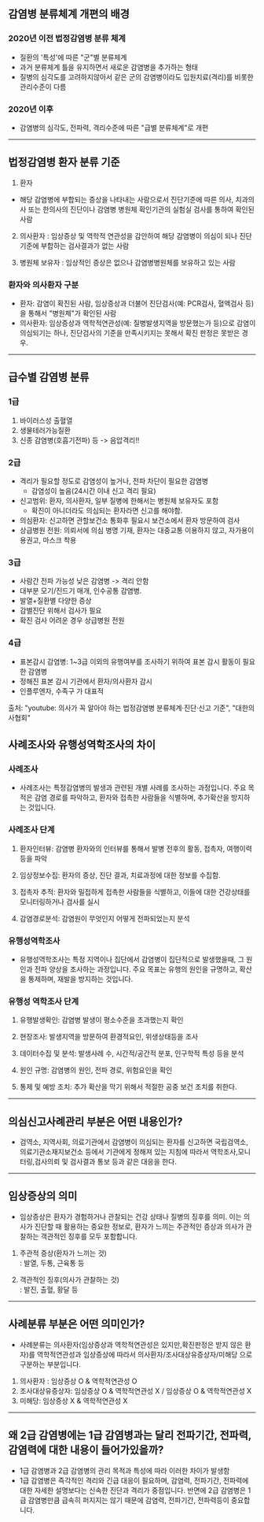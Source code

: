 ## 감염병 분류체계 개편의 배경

### 2020년 이전 법정감염병 분류 체계
- 질환의 '특성'에 따른 "군"별 분류체계
- 과거 분류체계 틀을 유지하면서 새로운 감염병을 추가하는 형태
- 질병의 심각도를 고려하지않아서 같은 군의 감염병이라도 입원치료(격리)를 비롯한 관리수준이 다름

### 2020년 이후
- 감염병의 심각도, 전파력, 격리수준에 따른 "급별 분류체계"로 개편

***


## 법정감염병 환자 분류 기준
1. 환자  
- 해당 감염병에 부합되는 증상을 나타내는 사람으로서 진단기준에 따른 의사, 치과의사 또는 한의사의 진단이나 감염병 병원체 확인기관의 실험실 검사를 통하여 확인된 사람

2. 의사환자
: 임상증상 및 역학적 연관성을 감안하여 해당 감염병이 의심이 되나 진단 기준에 부합하는 검사결과가 없는 사람

3. 병원체 보유자
: 임상적인 증상은 없으나 감염병병원체를 보유하고 있는 사람

### 환자와 의사환자 구분
- 환자: 감염이 확진된 사람, 임상증상과 더불어 진단검사(예: PCR검사, 혈액검사 등) 을 통해서 "병원체"가 확인된 사람  
- 의사환자: 임상증상과 역학적연관성(예: 질병발생지역을 방문했는가 등)으로 감염이 의심되기는 하나, 진단검사의 기준을 만족시키지는 못해서 확진 판정은 못받은 경우.

***

## 급수별 감염병 분류
### 1급
1. 바이러스성 출혈열
2. 생물테러가능질환
3. 신종 감염병(호흡기전파) 등
-> 음압격리!!

### 2급
- 격리가 필요할 정도로 감염성이 높거나, 전파 차단이 필요한 감염병
     - 감염성이 높음(24시간 이내 신고 격리 필요)
- 신고범위: 환자, 의사환자, 일부 질병에 한해서는 병원체 보유자도 포함
    - 확진이 아니더라도 의심되는 환자라면 신고를 해야함.
- 의심환자: 신고하면 관할보건소 통화후 필요시 보건소에서 환자 방문하여 검사
- 상급병원 전원: 의뢰서에 의심 병명 기재, 환자는 대중교통 이용하지 않고, 자가용이용권고, 마스크 착용

### 3급
- 사람간 전파 가능성 낮은 감염병 -> 격리 안함
- 대부분 모기/진드기 매개, 인수공통 감염병.
- 발열+질환별 다양한 증상
- 감별진단 위해서 검사가 필요
- 확진 검사 어려운 경우 상급병원 전원

### 4급
- 표본감시 감염병: 1~3급 이외의 유행여부를 조사하기 위하여 표본 감시 활동이 필요한 감염병
- 정해진 표본 감시 기관에서 환자/의사환자 감시
- 인플루엔자, 수족구 가 대표적

출처: "youtube: 의사가 꼭 알아야 하는 법정감염병 분류체계·진단·신고 기준", "대한의사협회"


## 사례조사와 유행성역학조사의 차이

### 사례조사
- 사례조사는 특정감염병의 발생과 관련된 개별 사례를 조사하는 과정입니다. 주요 목적은 감염 경로를 파악하고, 환자와 접촉한 사람들을 식별하며, 추가확산을 방지하는 것입니다.

### 사례조사 단계

1. 환자인터뷰: 감염병 환자와의 인터뷰를 통해서 발병 전후의 활동, 접촉자, 여행이력 등을 파악

2. 임상정보수집: 환자의 증상, 진단 결과, 치료과정에 대한 정보를 수집함.

3. 접촉자 추적: 환자와 밀접하게 접촉한 사람들을 식별하고, 이들에 대한 건강상태를 모니터링하거나 검사를 실시

4. 감염경로분석: 감염원이 무엇인지 어떻게 전파되었는지 분석

### 유행성역학조사
- 유행성역학조사는 특정 지역이나 집단에서 감염병이 집단적으로 발생했을때, 그 원인과 전파 양상을 조사하는 과정입니다. 주요 목표는 유행의 원인을 규명하고, 확산을 통제하며, 재발을 방지하는 것입니다. 

### 유행성 역학조사 단계
1. 유행발생확인: 감염병 발생이 평소수준을 초과했는지 확인

2. 현장조사: 발생지역을 방문하여 환경적요인, 위생상태등을 조사

3. 데이터수집 및 분석: 발생사례 수, 시간적/공간적 분포, 인구학적 특성 등을 분석

4. 원인 규명: 감염병의 원인, 전파 경로, 위험요인을 확인

5. 통제 및 예방 조치: 추가 확산을 막기 위해서 적절한 공중 보건 조치를 취한다.

***

## 의심신고사례관리 부분은 어떤 내용인가?
- 검역소, 지역사회, 의료기관에서 감염병이 의심되는 환자를 신고하면 국립검역소, 의료기관소재지보건소 등에서 기관에게 정해져 있는 지침에 따라서 역학조사,모니터링,검사의뢰 및 검사결과 통보 등과 같은 대응을 한다.
***

## 임상증상의 의미
- 임상증상은 환자가 경험하거나 관찰되는 건강 상태나 질병의 징후를 의미. 이는 의사가 진단할 때 활용하는 중요한 정보로, 환자가 느끼는 주관적인 증상과 의사가 관찰하는 객관적인 징후를 모두 포함합니다.  

1. 주관적 증상(환자가 느끼는 것)  
: 발열, 두통, 근육통 등

2. 객관적인 징후(의사가 관찰하는 것)  
: 발진, 출혈, 황달 등
***

## 사례분류 부분은 어떤 의미인가?
- 사례분류는 의사환자(임상증상과 역학적연관성은 있지만,확진판정은 받지 않은 환자)를 역학적연관성과 임상증상에 따라서 의사환자/조사대상유증상자/미해당 으로 구분하는 부분입니다. 
1. 의사환자 : 임상증상 O & 역학적연관성 O
2. 조사대상유증상자: 임상증상 O & 역학적연관성 X / 임상증상 O & 역학적연관성 X
3. 미해당: 임상증상 X & 역학적연관성 X

***

## 왜 2급 감염병에는 1급 감염병과는 달리 전파기간, 전파력, 감염력에 대한 내용이 들어가있을까?
- 1급 감염병과 2급 감염병의 관리 목적과 특성에 따라 이러한 차이가 발생함
- 1급 감염병은 즉각적인 격리와 긴급 대응이 필요하며, 감염력, 전파기간, 전파력에 대한 자세한 설명보다는 신속한 진단과 격리가 중점입니다. 반면에 2급 감염병은 1급 감염병만큼 급속히 퍼지지는 않기 때문에 감염력, 전파기간, 전파력등이 중요합니다.

